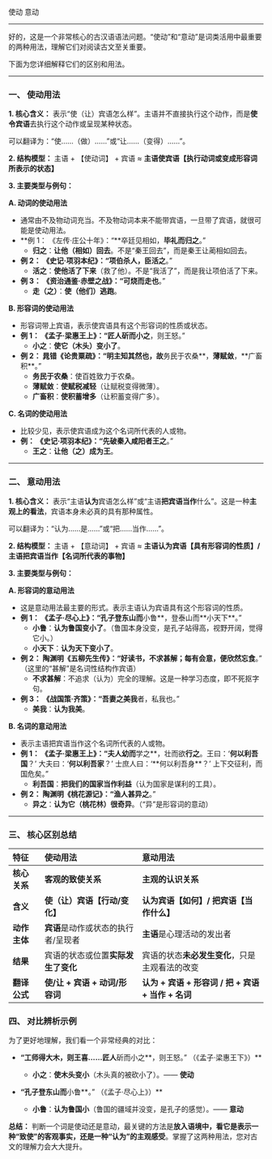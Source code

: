 使动 意动

---

好的，这是一个非常核心的古汉语语法问题。“使动”和“意动”是词类活用中最重要的两种用法，理解它们对阅读古文至关重要。

下面为您详细解释它们的区别和用法。

---

### **一、 使动用法**

**1. 核心含义：**
表示“使（让）宾语怎么样”。主语并不直接执行这个动作，而是**使令宾语**去执行这个动作或呈现某种状态。

可以翻译为：“使……（做）……”或“让……（变得）……”。

**2. 结构模型：**
主语 + 【使动词】 + 宾语 ≈ **主语使宾语【执行动词或变成形容词所表示的状态】**

**3. 主要类型与例句：**

**A. 动词的使动用法**

- 通常由不及物动词充当。不及物动词本来不能带宾语，一旦带了宾语，就很可能是使动用法。
- **例 1： 《左传·庄公十年》：“**卒廷见相如，**毕礼而归之**。”
  - **归之**：**让他（相如）回去**。不是“秦王回去”，而是秦王让蔺相如回去。
- **例 2： 《史记·项羽本纪》：“**项伯杀人，臣**活之**。”
  - **活之**：**使他活了下来**（救了他）。不是“我活了”，而是我让项伯活了下来。
- **例 3： 《资治通鉴·赤壁之战》：“**可**烧而走也**。”
  - **走（之）**：**使（他们）逃跑**。

**B. 形容词的使动用法**

- 形容词带上宾语，表示使宾语具有这个形容词的性质或状态。
- **例 1： 《孟子·梁惠王上》：“**匠人**斫而小之**，则王怒。”
  - **小之**：**使它（木头）变小了**。
- **例 2： 晁错《论贵粟疏》：“**明主**知其然也，故**务民于农桑**，**薄赋敛**，**广畜积\*\*。”
  - **务民于农桑**：使百姓致力于农桑。
  - **薄赋敛**：**使赋税减轻**（让赋税变得微薄）。
  - **广畜积**：**使积蓄增多**（让积蓄变得广多）。

**C. 名词的使动用法**

- 比较少见，表示使宾语成为这个名词所代表的人或物。
- **例： 《史记·项羽本纪》：“**先破秦入咸阳者**王之**。”
  - **王之**：**让他（之）成为王**。

---

### **二、 意动用法**

**1. 核心含义：**
表示“主语**认为**宾语怎么样”或“主语**把宾语当作**什么”。这是一种**主观上的看法**，宾语本身未必真的具有那种属性。

可以翻译为：“认为……是……”或“把……当作……”。

**2. 结构模型：**
主语 + 【意动词】 + 宾语 ≈ **主语认为宾语【具有形容词的性质】/ 主语把宾语当作【名词所代表的事物】**

**3. 主要类型与例句：**

**A. 形容词的意动用法**

- 这是意动用法最主要的形式。表示主语认为宾语具有这个形容词的性质。
- **例 1： 《孟子·尽心上》：“**孔子**登东山而**小鲁**，登泰山而**小天下\*\*。”
  - **小鲁**：**认为鲁国变小了**。（鲁国本身没变，是孔子站得高，视野开阔，觉得它小。）
  - **小天下**：**认为天下变小了**。
- **例 2： 陶渊明《五柳先生传》：“**好读书，**不求甚解**；每有会意，便**欣然忘食**。” （这里的“甚解”是名词性结构作宾语）
  - **不求甚解**：不追求（认为）完全的理解。这是一种学习态度，即不死抠字句。
- **例 3： 《战国策·齐策》：“**吾妻之**美我**者，私我也。”
  - **美我**：**认为我美**。

**B. 名词的意动用法**

- 表示主语把宾语当作这个名词所代表的人或物。
- **例 1： 《孟子·梁惠王上》：“**夫人**幼而**学之**，壮而欲**行之**。王曰：‘**何以利吾国**？’ 大夫曰：‘**何以利吾家**？’ 士庶人曰：‘**何以利吾身\*\*？’ 上下交征利，而国危矣。”
  - **利吾国**：**把我们的国家当作利益**（认为国家是谋利的工具）。
- **例 2： 陶渊明《桃花源记》：“**渔人甚**异之**。”
  - **异之**：**认为它（桃花林）很奇异**。（“异”是形容词的意动）

---

### **三、 核心区别总结**

| 特征         | **使动用法**                        | **意动用法**                                       |
| :----------- | :---------------------------------- | :------------------------------------------------- |
| **核心关系** | **客观的致使关系**                  | **主观的认识关系**                                 |
| **含义**     | **使（让）宾语【行动/变化】**       | **认为宾语【如何】/ 把宾语【当作什么】**           |
| **动作主体** | **宾语**是动作或状态的执行者/呈现者 | **主语**是心理活动的发出者                         |
| **结果**     | 宾语的状态或位置**实际发生了变化**  | 宾语的状态**未必发生变化**，只是主观看法的改变     |
| **翻译公式** | **使/让 + 宾语 + 动词/形容词**      | **认为 + 宾语 + 形容词 / 把 + 宾语 + 当作 + 名词** |

### **四、 对比辨析示例**

为了更好地理解，我们看一个非常经典的对比：

- **“工师得大木，则王喜……匠人**斫而小之**，则王怒。” （《孟子·梁惠王下》）**

  - **小之**：**使木头变小**（木头真的被砍小了）。—— **使动**

- **“孔子登东山而**小鲁**。” （《孟子·尽心上》）**
  - **小鲁**：**认为鲁国小**（鲁国的疆域并没变，是孔子的感觉）。—— **意动**

**总结：**
判断一个词是使动还是意动，最关键的方法是**放入语境中，看它是表示一种“致使”的客观事实，还是一种“认为”的主观感受**。掌握了这两种用法，您对古文的理解力会大大提升。
